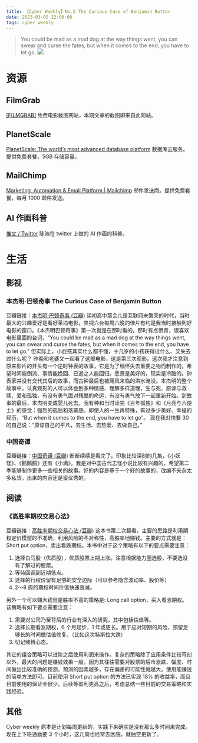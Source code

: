 ```yaml
---
title: 【Cyber Weekly】No.5 The Curious Case of Benjamin Button
date: 2023-03-05 22:00:00
tags: cyber weekly
---
```


> You could be mad as a mad dog at the way things went, you can swear and curse the fates, but when it comes to the end, you have to let go.
![](https://orechou.oss-cn-shenzhen.aliyuncs.com/images/The%20Curious%20Case%20of%20Benjamin%20Button.jpg)


# 资源

## FilmGrab
[[FILMGRAB]](https://film-grab.com/)
免费电影截图网站，本期文章的截图即来自此网站。

## PlanetScale
[PlanetScale: The world’s most advanced database platform](https://planetscale.com/)
数据库云服务。提供免费套餐，5GB 存储容量。

## MailChimp
[Marketing, Automation & Email Platform | Mailchimp](https://mailchimp.com/)
邮件发送商。提供免费套餐，每月 1000 邮件发送。

## AI 作画科普
[推文 / Twitter](https://twitter.com/haoel/status/1632211302356783104)
陈浩在 twitter 上做的 AI 作画的科普。
 
# 生活
## 影视
### 本杰明·巴顿奇事 The Curious Case of Benjamin Button
豆瓣链接：[本杰明·巴顿奇事 (豆瓣)](https://movie.douban.com/subject/1485260/)
读初高中那会儿是互联网未繁荣的时代，当时最大的兴趣爱好是看好莱坞电影，央视六台每周六晚的佳片有约是我当时接触到好电影的窗口。《本杰明巴顿奇事》第一次就是在那时看的，那时有点愤青，很喜欢电影里面的台词，“You could be mad as a mad dog at the way things went, you can swear and curse the fates, but when it comes to the end, you have to let go.” 但实际上，小屁孩其实什么都不懂，十几岁的小孩获得过什么、又失去过什么呢？
昨晚和老婆又一起看了这部电影，这是第三次观影。这次我才注意到原来影片的开头有一个逆时钟表的故事，它是为了缅怀失去重要之物而制作的，希望时间能倒流、事情能挽回、已逝之人能回归。愿景是美好的，现实是冷酷的。钟表家并没有交代其后的故事，而古钟最后也被飓风来临的洪水淹没。本杰明的整个故事中，认真观影的人可以体会到多种情感、理解多样道理，生与死、原谅与救赎、爱和孤独，有没有勇气面对残酷的命运，有没有勇气放下一起重新开始。到故事的最后，本杰明变成婴儿死去。我有种和当时读完《百年孤独》和《月亮与六便士》的感觉：强烈的孤独和落寞感。即使人的一生再特殊，有过多少美好、幸福的经历，“But when it comes to the end, you have to let go”。
现在我对快要 30 的自己说：“原谅自己的平凡，去生活、去热爱、去做自己。”

### 中国奇谭
豆瓣链接：[中国奇谭 (豆瓣)](https://movie.douban.com/subject/35674355)
断断续续是看完了。印象比较深刻的几集，《小妖怪》、《鹅鹅鹅》还有《小满》。我是对中国古代志怪小说比较有兴趣的，希望第二季能够制作更多一些相关的故事。好的内容是基于一个好的故事的，改编不夹杂太多私货，出来的内容还是蛮优秀的。

## 阅读
### 《高胜率期权交易心法》
豆瓣链接：[高胜率期权交易心法 (豆瓣)](https://book.douban.com/subject/35375454/)
这本书第二次翻看。主要的思路是利用期权定价模型的不准确，利用风险的不对称性，高胜率地赚钱。主要的方式就是：Short put option，卖出看跌期权。本书中对于这个策略有以下的要点需要注意：
1. 选择白马股（优质股），优质股票上期上涨。注意根据能力圈选股，不要选没有了解过的股票。
2. 等待回调到近期低点。
3. 选择的行权价留有足够的安全边际（可以参考隐含波动率、股价等）
4. 2～8 周的期权时间价值快速衰减。

另外一个可以赚大钱但是胜率不高的策略是: Long call option，买入看涨期权。该策略有如下要点需要注意：
1. 需要对公司乃至背后的行业有深入的研究，其中包括估值等。
2. 选择长期看涨期权，6 个月起步，1 年或更长。用于应对短期的风险，预留足够长的时间做估值修复。（比如这次特斯拉大跌）
3. 切记赌博心态。

其它的组合策略可以进阶之后使用利润来操作。复杂的策略除了应用条件比较苛刻以外，最大的问题是赚钱效果一般，因为其往往需要对股票的后市涨跌、幅度、时间做出比较准确的预测。预测的因素越多，存在偏差的可能性就越大。使用能赚钱的简单方法即可。目前使用 Short put option 的方法已实现 18% 的收益率，而且目前使用的保证金很少。后续等盈利更高之后，考虑总结一些目前的交易策略和实践经验。

## 其他
Cyber weekly 原本是计划每周更新的，实践下来确实是没有那么多时间来完成。现在上下班通勤要 3 个小时，这几周也经常去医院，就抽空更新了。

